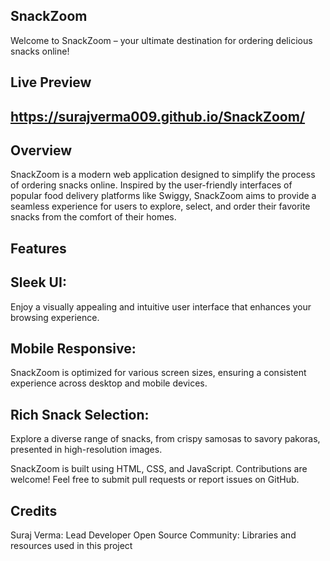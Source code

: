## SnackZoom
Welcome to SnackZoom – your ultimate destination for ordering delicious snacks online!

## Live Preview 
## https://surajverma009.github.io/SnackZoom/

## Overview
SnackZoom is a modern web application designed to simplify the process of ordering snacks online. Inspired by the user-friendly interfaces of popular food delivery platforms like Swiggy, SnackZoom aims to provide a seamless experience for users to explore, select, and order their favorite snacks from the comfort of their homes.

## Features
## Sleek UI:
Enjoy a visually appealing and intuitive user interface that enhances your browsing experience.

## Mobile Responsive:
SnackZoom is optimized for various screen sizes, ensuring a consistent experience across desktop and mobile devices.

## Rich Snack Selection: 
Explore a diverse range of snacks, from crispy samosas to savory pakoras, presented in high-resolution images.

SnackZoom is built using HTML, CSS, and JavaScript. Contributions are welcome! Feel free to submit pull requests or report issues on GitHub.

## Credits
Suraj Verma: Lead Developer
Open Source Community: Libraries and resources used in this project
